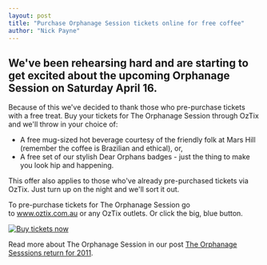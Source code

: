 ```yaml
---
layout: post
title: "Purchase Orphanage Session tickets online for free coffee"
author: "Nick Payne"
---
```

## We've been rehearsing hard and are starting to get excited about the upcoming Orphanage Session on Saturday April 16.

<p>Because of this we've decided to thank those who pre-purchase tickets with a free treat. Buy your tickets for The Orphanage Session through OzTix and we'll throw in your choice of:</p>
<ul>
<li>A free mug-sized hot beverage courtesy of the friendly folk at Mars Hill (remember the coffee is Brazilian and ethical), or,</li>
<li>A free set of our stylish Dear Orphans badges - just the thing to make you look hip and happening.</li>
</ul>
<div>This offer also applies to those who've already pre-purchased tickets via OzTix. Just turn up on the night and we'll sort it out.</div>
<p>To pre-purchase tickets for The Orphanage Session go to&nbsp;<a href="http://www.oztix.com.au" target="_blank">www.oztix.com.au</a>&nbsp;or any OzTix outlets. Or click the big, blue button.</p>
<p class="text-center"><a href="http://tickets.oztix.com.au/?Event=20522" target="_blank"><img style="border: 0px initial initial;" src="{{ site.baseurl }}/images/2011/3/BuyNow_BlueBanner_transparent.png" alt="Buy tickets now" /></a></p>
<p>Read more about The Orphanage Session in our post <a href="{{ site.baseurl }}/2011/03/22/the-orphanage-sessions-return-for-2011.html">The Orphanage Sesssions return for 2011</a>.</p>
